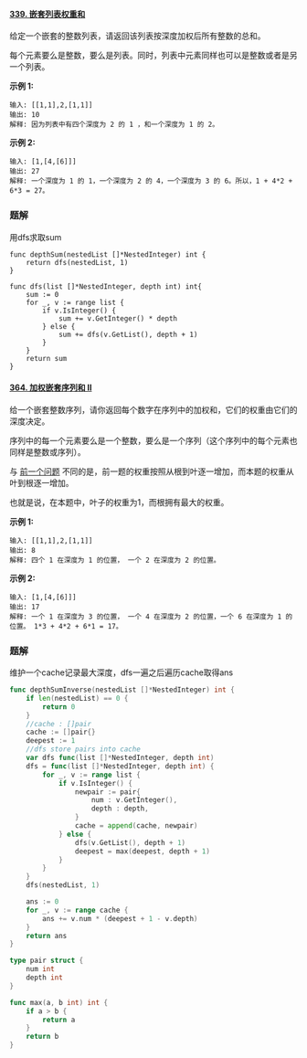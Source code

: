 #### [339. 嵌套列表权重和](https://leetcode-cn.com/problems/nested-list-weight-sum/)

给定一个嵌套的整数列表，请返回该列表按深度加权后所有整数的总和。

每个元素要么是整数，要么是列表。同时，列表中元素同样也可以是整数或者是另一个列表。

**示例 1:**

```
输入: [[1,1],2,[1,1]]
输出: 10 
解释: 因为列表中有四个深度为 2 的 1 ，和一个深度为 1 的 2。
```

**示例 2:**

```
输入: [1,[4,[6]]]
输出: 27 
解释: 一个深度为 1 的 1，一个深度为 2 的 4，一个深度为 3 的 6。所以，1 + 4*2 + 6*3 = 27。
```

### 题解

用dfs求取sum

```
func depthSum(nestedList []*NestedInteger) int {
    return dfs(nestedList, 1)
}
 
func dfs(list []*NestedInteger, depth int) int{
    sum := 0
    for _, v := range list {
        if v.IsInteger() {
            sum += v.GetInteger() * depth
        } else {
            sum += dfs(v.GetList(), depth + 1)
        }
    }
    return sum
}
```



#### [364. 加权嵌套序列和 II](https://leetcode-cn.com/problems/nested-list-weight-sum-ii/)

给一个嵌套整数序列，请你返回每个数字在序列中的加权和，它们的权重由它们的深度决定。

序列中的每一个元素要么是一个整数，要么是一个序列（这个序列中的每个元素也同样是整数或序列）。

与 [前一个问题](http://leetcode.com/problems/nested-list-weight-sum/) 不同的是，前一题的权重按照从根到叶逐一增加，而本题的权重从叶到根逐一增加。

也就是说，在本题中，叶子的权重为1，而根拥有最大的权重。

**示例 1:**

```
输入: [[1,1],2,[1,1]]
输出: 8 
解释: 四个 1 在深度为 1 的位置， 一个 2 在深度为 2 的位置。
```

**示例 2:**

```
输入: [1,[4,[6]]]
输出: 17 
解释: 一个 1 在深度为 3 的位置， 一个 4 在深度为 2 的位置，一个 6 在深度为 1 的位置。 1*3 + 4*2 + 6*1 = 17。
```

### 题解

维护一个cache记录最大深度，dfs一遍之后遍历cache取得ans

```go
func depthSumInverse(nestedList []*NestedInteger) int {
    if len(nestedList) == 0 {
        return 0
    }
    //cache : []pair
    cache := []pair{}
    deepest := 1
    //dfs store pairs into cache
    var dfs func(list []*NestedInteger, depth int)
    dfs = func(list []*NestedInteger, depth int) {
        for _, v := range list {
            if v.IsInteger() {
                newpair := pair{
                    num : v.GetInteger(),
                    depth : depth,
                }
                cache = append(cache, newpair)
            } else {
                dfs(v.GetList(), depth + 1)
                deepest = max(deepest, depth + 1)
            }
        }
    }
    dfs(nestedList, 1)

    ans := 0
    for _, v := range cache {
        ans += v.num * (deepest + 1 - v.depth)
    }
    return ans 
}

type pair struct {
    num int
    depth int
}

func max(a, b int) int {
    if a > b {
        return a
    }
    return b
}
```

